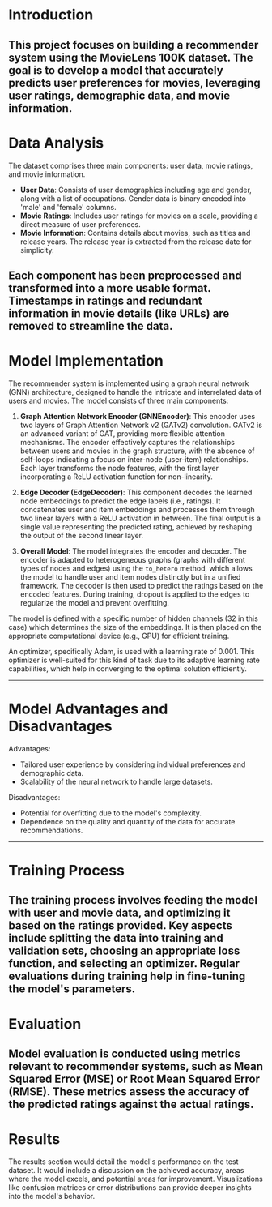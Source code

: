 # Introduction

This project focuses on building a recommender system using the MovieLens 100K dataset. 
The goal is to develop a model that accurately predicts user preferences for movies, leveraging user ratings, 
demographic data, and movie information.
---
# Data Analysis

The dataset comprises three main components: user data, movie ratings, and movie information. 

- **User Data**: Consists of user demographics including age and gender, along with a list of occupations. Gender data is binary encoded into 'male' and 'female' columns.
- **Movie Ratings**: Includes user ratings for movies on a scale, providing a direct measure of user preferences.
- **Movie Information**: Contains details about movies, such as titles and release years. The release year is extracted from the release date for simplicity.

Each component has been preprocessed and transformed into a more usable format. 
Timestamps in ratings and redundant information in movie details (like URLs) are removed to streamline the data.
---
# Model Implementation

The recommender system is implemented using a graph neural network (GNN) architecture, designed to handle the intricate and interrelated data of users and movies. The model consists of three main components:

1. **Graph Attention Network Encoder (GNNEncoder)**: This encoder uses two layers of Graph Attention Network v2 (GATv2) convolution. GATv2 is an advanced variant of GAT, providing more flexible attention mechanisms. The encoder effectively captures the relationships between users and movies in the graph structure, with the absence of self-loops indicating a focus on inter-node (user-item) relationships. Each layer transforms the node features, with the first layer incorporating a ReLU activation function for non-linearity.

2. **Edge Decoder (EdgeDecoder)**: This component decodes the learned node embeddings to predict the edge labels (i.e., ratings). It concatenates user and item embeddings and processes them through two linear layers with a ReLU activation in between. The final output is a single value representing the predicted rating, achieved by reshaping the output of the second linear layer.

3. **Overall Model**: The model integrates the encoder and decoder. The encoder is adapted to heterogeneous graphs (graphs with different types of nodes and edges) using the `to_hetero` method, which allows the model to handle user and item nodes distinctly but in a unified framework. The decoder is then used to predict the ratings based on the encoded features. During training, dropout is applied to the edges to regularize the model and prevent overfitting.

The model is defined with a specific number of hidden channels (32 in this case) which determines the size of the embeddings. It is then placed on the appropriate computational device (e.g., GPU) for efficient training.

An optimizer, specifically Adam, is used with a learning rate of 0.001. This optimizer is well-suited for this kind of task due to its adaptive learning rate capabilities, which help in converging to the optimal solution efficiently.

---
# Model Advantages and Disadvantages

Advantages:
- Tailored user experience by considering individual preferences and demographic data.
- Scalability of the neural network to handle large datasets.

Disadvantages:
- Potential for overfitting due to the model's complexity.
- Dependence on the quality and quantity of the data for accurate recommendations.
---
# Training Process

The training process involves feeding the model with user and movie data, 
and optimizing it based on the ratings provided. Key aspects include splitting the data into training and validation sets, 
choosing an appropriate loss function, and selecting an optimizer. 
Regular evaluations during training help in fine-tuning the model's parameters.
---
# Evaluation

Model evaluation is conducted using metrics relevant to recommender systems,
such as Mean Squared Error (MSE) or Root Mean Squared Error (RMSE). 
These metrics assess the accuracy of the predicted ratings against the actual ratings.
---
# Results

The results section would detail the model's performance on the test dataset. 
It would include a discussion on the achieved accuracy, areas where the model excels, 
and potential areas for improvement. 
Visualizations like confusion matrices or error distributions can provide deeper insights into the model's behavior.

